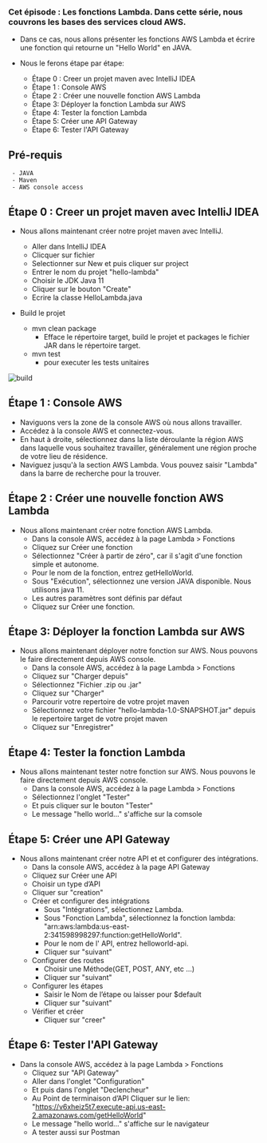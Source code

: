 ### Cet épisode : Les fonctions Lambda. Dans cette série, nous couvrons les bases des services cloud AWS.
- Dans ce cas, nous allons présenter les fonctions AWS Lambda et écrire une fonction qui retourne un "Hello World" en JAVA. 
- Nous le ferons étape par étape:

  - Étape 0 : Creer un projet maven avec IntelliJ IDEA
  - Étape 1 : Console AWS
  - Étape 2 : Créer une nouvelle fonction AWS Lambda
  - Étape 3: Déployer la fonction Lambda sur AWS
  - Étape 4: Tester la fonction Lambda
  - Étape 5: Créer une API Gateway
  - Étape 6: Tester l'API Gateway

## Pré-requis
     - JAVA
     - Maven
     - AWS console access

## Étape 0 : Creer un projet maven avec IntelliJ IDEA

- Nous allons maintenant créer notre projet maven avec IntelliJ.
   - Aller dans IntelliJ IDEA
   - Clicquer sur fichier 
   - Selectionner sur New et puis cliquer sur project
   - Entrer le nom du projet "hello-lambda"
   - Choisir le JDK Java 11
   - Cliquer sur le bouton "Create"
   - Ecrire la classe HelloLambda.java
   
- Build le projet
   - mvn clean package  
     - Efface le répertoire target, build le projet et packages le fichier JAR dans le répertoire target.
   - mvn test 
     - pour executer les tests unitaires 

![build](https://github.com/sulaylv/hello-lambda/assets/136634640/a02d7901-8db1-4c8c-84d3-a3f28691df76)

## Étape 1 : Console AWS
- Naviguons vers la zone de la console AWS où nous allons travailler.
 - Accédez à la console AWS et connectez-vous.
 - En haut à droite, sélectionnez dans la liste déroulante la région AWS dans laquelle vous souhaitez travailler, généralement une région proche de votre lieu de résidence.
 - Naviguez jusqu'à la section AWS Lambda. Vous pouvez saisir "Lambda" dans la barre de recherche pour la trouver.

## Étape 2 : Créer une nouvelle fonction AWS Lambda
- Nous allons maintenant créer notre fonction AWS Lambda.
  - Dans la console AWS, accédez à la page Lambda > Fonctions
  - Cliquez sur Créer une fonction
  - Sélectionnez "Créer à partir de zéro", car il s'agit d'une fonction simple et autonome.
  - Pour le nom de la fonction, entrez getHelloWorld.
  - Sous "Exécution", sélectionnez une  version JAVA disponible. Nous utilisons java 11.
  - Les autres paramètres sont définis par défaut
  - Cliquez sur Créer une fonction.

  
## Étape 3: Déployer la fonction Lambda sur AWS 
- Nous allons maintenant déployer notre fonction sur AWS. Nous pouvons le faire directement depuis AWS console.
  - Dans la console AWS, accédez à la page Lambda > Fonctions
  - Cliquez sur "Charger depuis" 
  - Sélectionnez "Fichier .zip ou .jar"
  - Cliquez sur "Charger"
  - Parcourir votre repertoire de votre projet maven
  - Sélectionnez votre fichier "hello-lambda-1.0-SNAPSHOT.jar" depuis le repertoire target de votre projet maven
  - Cliquez sur "Enregistrer"


## Étape 4: Tester la fonction Lambda
  - Nous allons maintenant tester notre fonction sur AWS. Nous pouvons le faire directement depuis AWS console.
    - Dans la console AWS, accédez à la page Lambda > Fonctions
    - Sélectionnez l'onglet "Tester"
    - Et puis cliquer sur le bouton "Tester"
    - Le message "hello world..." s'affiche sur la comsole


## Étape 5: Créer une API Gateway
- Nous allons maintenant créer notre API et et configurer des intégrations.
   - Dans la console AWS, accédez à la page API Gateway
   - Cliquez sur Créer une API
   - Choisir un type d’API
   - Cliquer sur "creation"
   - Créer et configurer des intégrations
	  - Sous "Intégrations", sélectionnez Lambda.
	  - Sous "Fonction Lambda", sélectionnez la fonction lambda: "arn:aws:lambda:us-east-2:341598998297:function:getHelloWorld".
	  - Pour le nom de l' API, entrez helloworld-api.
	  - Cliquer sur "suivant"
	- Configurer des routes
	  - Choisir une Méthode(GET, POST, ANY, etc ...)
	  - Cliquer sur "suivant"
	- Configurer les étapes
	  - Saisir le Nom de l’étape ou laisser pour $default
	  - Cliquer sur "suivant"
	- Vérifier et créer
	  - Cliquer sur "creer"

	  
## Étape 6: Tester l'API Gateway
   - Dans la console AWS, accédez à la page Lambda > Fonctions
      - Cliquez sur "API Gateway"
      - Aller dans l'onglet "Configuration"
      - Et puis dans l'onglet "Declencheur"
      - Au Point de terminaison d’API Cliquer sur le lien:
        "https://v6xheiz5t7.execute-api.us-east-2.amazonaws.com/getHelloWorld"
      - Le message "hello world..." s'affiche sur le navigateur
      - A tester aussi sur Postman
